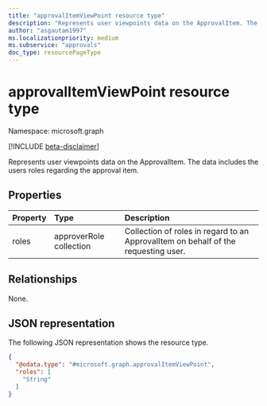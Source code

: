 ```yaml
---
title: "approvalItemViewPoint resource type"
description: "Represents user viewpoints data on the ApprovalItem. The data includes the users roles regarding the approval item."
author: "asgautam1997"
ms.localizationpriority: medium
ms.subservice: "approvals"
doc_type: resourcePageType
---
```


# approvalItemViewPoint resource type

Namespace: microsoft.graph

[!INCLUDE [beta-disclaimer](../../includes/beta-disclaimer.md)]

Represents user viewpoints data on the ApprovalItem. The data includes the users roles regarding the approval item.

## Properties
|Property|Type|Description|
|:---|:---|:---|
|roles|approverRole collection|Collection of roles in regard to an ApprovalItem on behalf of the requesting user.|

## Relationships
None.

## JSON representation
The following JSON representation shows the resource type.
<!-- {
  "blockType": "resource",
  "@odata.type": "microsoft.graph.approvalItemViewPoint"
}
-->
``` json
{
  "@odata.type": "#microsoft.graph.approvalItemViewPoint",
  "roles": [
    "String"
  ]
}
```

